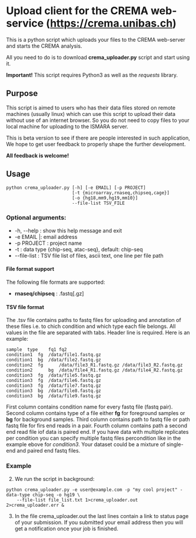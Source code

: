 # Upload client for the CREMA web-service (https://crema.unibas.ch)

This is a python script which uploads your files to the CREMA
web-server and starts the CREMA analysis.

All you need to do is to download **crema_uploader.py** script and start using it.

**Important!** This script requires Python3 as well as the *requests* library.

## Purpose

This script is aimed to users who has their data files stored on remote machines (usually linux) which can use this script to upload their data without use of an internet browser. So you do not need to copy files to your local machine for uploading to the ISMARA server.

This is beta version to see if there are people interested in such application, We hope to get user feedback to properly shape the further development.

**All feedback is welcome!**

## Usage

```shell
python crema_uploader.py [-h] [-e EMAIL] [-p PROJECT]
                         [-t {microarray,rnaseq,chipseq,cage}]
                         [-o {hg18,mm9,hg19,mm10}]
                         --file-list TSV_FILE
```

### Optional arguments:

* -h, --help :  show this help message and exit
* -e EMAIL |: email address
* -p PROJECT : project name
* -t : data type {chip-seq, atac-seq}, default: chip-seq
* --file-list : TSV file list of files, ascii text, one line per file path

#### File format support
The following file formats are supported:
* **rnaseq/chipseq** : .fastq[.gz] 

#### TSV file format
The .tsv file contains paths to fastq files for uploading and annotation of these files i.e. to chich condition and which type each file belongs. All values in the file are separated with tabs. Header line is required.
Here is an example:
```
sample	type	fq1	fq2
condition1	fg	/data/file1.fastq.gz
condition1	bg	/data/file2.fastq.gz
condition2	fg      /data/file3_R1.fastq.gz	/data/file3_R2.fastq.gz
condition2      bg	/data/file4_R1.fastq.gz	/data/file4_R2.fastq.gz
condition3	fg	/data/file5.fastq.gz
condition3	fg	/data/file6.fastq.gz
condition3	fg	/data/file7.fastq.gz
condition3	bg	/data/file8.fastq.gz
condition3	bg	/data/file9.fastq.gz
```

First column contains condition name for every fastq file (fastq pair). Second column contains type of a file either **fg** for foreground samples or **bg** for background samples. Third column contains path to fastq file or path fastq file for firs end reads in a pair. Fourth column contains path a second end read file iof data is paired end.
If you have data with multiple replicates per condition you can specify multiple fastq files percondition like in the example ebove for *condition3*. Your dataset could be a mixture of single-end and paired end fastq files. 

### Example

2. We run the script in background:
```shell
python crema_uploader.py -e user@example.com -p "my cool project" -data-type chip-seq -o hg19 \
    --file-list file_list.txt 1>crema_uploader.out 2>crema_uploader.err &
```

3. In the file crema_uploader.out the last lines contain a link to status page of your submission. If you submitted your email address then you will get a notification once your job is finished.
